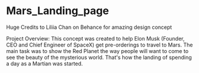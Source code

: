 # Mars_Landing_page

Huge Credits to Liliia Chan on Behance for amazing design concept

Project Overview:
This concept was created to help Elon Musk (Founder, CEO and
Chief Engineer of SpaceX) get pre-orderings to travel to Mars.
The main task was to show the Red Planet the way people will
want to come to see the beauty of the mysterious world. That's
how the landing of spending a day as a Martian was started.

